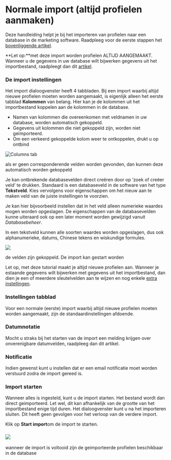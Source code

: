 Normale import (altijd profielen aanmaken)
==========================================

Deze handleiding helpt je bij het importeren van profielen naar een
database in de marketing software. Raadpleeg voor de eerste stappen het
[bovenliggende artikel](#).

**Let op:**met deze import worden profielen ALTIJD AANGEMAAKT. Wanneer u
de gegevens in uw database wilt bijwerken gegevens uit het
importbestand, raadpleegt dan dit [artikel](#).

### De import instellingen

Het import dialoogvenster heeft 4 tabbladen. Bij een import waarbij
altijd nieuwe profielen moeten worden aangemaakt, is eigenlijk alleen
het eerste tabblad **Kolommen** van belang. Hier kan je de kolommen uit
het importbestand koppelen aan de kolommen in de database.

-   Namen van kolommen die overeenkomen met veldnamen in uw database,
    worden automatisch gekoppeld.
-   Gegevens uit kolommen die niet gekoppeld zijn, worden niet
    geïmporteerd.
-   Om een verkeerd gekoppelde kolom weer te ontkoppelen, drukt u op
    ontbind

![Columns tab](importer3.png)

als er geen corresponderende velden worden gevonden, dan kunnen deze
automatisch worden gekoppeld

Je kan ontbrekende databasevelden direct creëren door op ‘zoek of creëer
veld’ te drukken. Standaard is een databaseveld in de software van het
type **Tekstveld**. Kies vervolgens voor eigenschappen om het nieuw aan
te maken veld van de juiste instellingen te voorzien.

Je kan hier bijvoorbeeld instellen dat in het veld alleen numerieke
waardes mogen worden opgeslagen. De eigenschappen van de databasevelden
kunne uiteraard ook op een later moment worden gewijzigd vanuit
*Databasebeheer*.

In een tekstveld kunnen alle soorten waardes worden opgeslagen, dus ook
alphanumerieke, datums, Chinese tekens en wiskundige formules.

![](importer4.png)

de velden zijn gekoppeld. De import kan gestart worden

Let op, met deze tutorial maakt je altijd nieuwe profielen aan. Wanneer
je estaande gegevens wilt bijwerken met gegevens uit het importbestand,
dan dien je een of meerdere sleutelvelden aan te wijzen en nog enkele
[extra instellingen](#).

### Instellingen tabblad

Voor een normale (eerste) import waarbij altijd nieuwe profielen moeten
worden aangemaakt, zijn de standaardinstellingen afdoende.

### Datumnotatie

Mocht u straks bij het starten van de import een melding krijgen over
onverenigbare datumvelden, raadpleeg dan dit artikel.

### Notificatie

Indien gewenst kunt u instellen dat er een email notificatie moet worden
verstuurd zodra de import gereed is.

### Import starten

Wanneer alles is ingesteld, kunt u de import starten. Het bestand wordt
dan direct geimporteerd. Let wel, dit kan afhankelijk van de grootte van
het importbestand enige tijd duren. Het dialoogvenster kunt u na het
importeren sluiten. Dit heeft geen gevolgen voor het verloop van de
verdere import.

Klik op **Start import**om de import te starten.

### ![](fimishedimport.png)

wanneer de import is voltooid zijn de geimporteerde profielen
beschikbaar in de database

 
